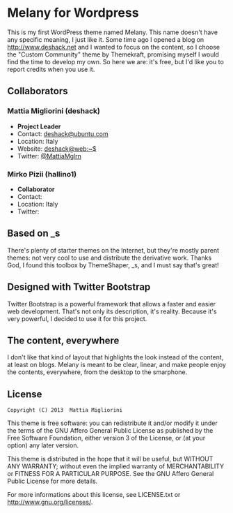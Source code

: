 Melany for Wordpress
====================

This is my first WordPress theme named Melany. This name doesn't have any specific meaning, I just like it. Some time ago I opened a blog on http://www.deshack.net and I wanted to focus on the content, so I choose the "Custom Community" theme by Themekraft, promising myself I would find the time to develop my own. So here we are: it's free, but I'd like you to report credits when you use it.


Collaborators
-------------

### Mattia Migliorini (deshack)

- **Project Leader**
- Contact: deshack@ubuntu.com
- Location: Italy
- Website: [deshack@web:~$](http://www.deshack.net)
- Twitter: [@MattiaMglrn](https://twitter.com/MattiaMglrn)
 
### Mirko Pizii (hallino1)

- **Collaborator**
- Contact: 
- Location: Italy
- Twitter: 


Based on _s
-----------

There's plenty of starter themes on the Internet, but they're mostly parent themes: not very cool to use and distribute the derivative work. Thanks God, I found this toolbox by ThemeShaper, _s, and I must say that's great!


Designed with Twitter Bootstrap
-------------------------------

Twitter Bootstrap is a powerful framework that allows a faster and easier web development. That's not only its description, it's reality. Because it's very powerful, I decided to use it for this project.


The content, everywhere
-----------------------

I don't like that kind of layout that highlights the look instead of the content, at least on blogs. Melany is meant to be clear, linear, and make people enjoy the contents, everywhere, from the desktop to the smarphone.


License
-------

	Copyright (C) 2013  Mattia Migliorini

This theme is free software: you can redistribute it and/or modify
it under the terms of the GNU Affero General Public License as
published by the Free Software Foundation, either version 3 of the
License, or (at your option) any later version.

This theme is distributed in the hope that it will be useful,
but WITHOUT ANY WARRANTY; without even the implied warranty of
MERCHANTABILITY or FITNESS FOR A PARTICULAR PURPOSE. See the
GNU Affero General Public License for more details.

For more informations about this license, see LICENSE.txt or
<http://www.gnu.org/licenses/>.

